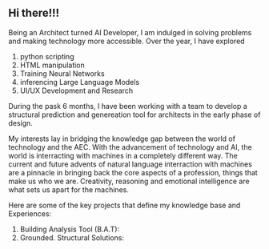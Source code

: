 ## Hi there!!!

Being an Architect turned AI Developer, 
I am indulged in solving problems and making technology more accessible. Over the year, I have explored 

1. python scripting 
2. HTML manipulation
3. Training Neural Networks
4. inferencing Large Language Models
5. UI/UX Development and Research

During the pask 6 months, 
I have been working with a team to develop a structural prediction and genereation tool for architects in the early phase of design. 

My interests lay in bridging the knowledge gap between the world of technology and the AEC. With the advancement of technology and AI, the world is interracting with machines in a completely different way. The current and future advents of natural language interraction with machines are a pinnacle in bringing back the core aspects of a profession, things that make us who we are. Creativity, reasoning and emotional intelligence are what sets us apart for the machines.

Here are some of the key projects that define my knowledge base and Experiences: 

1. Building Analysis Tool (B.A.T):
2. Grounded. Structural Solutions:
